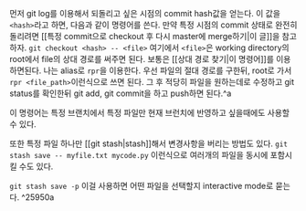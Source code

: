먼저 git log를 이용해서 되돌리고 싶은 시점의 commit hash값을 얻는다. 이 값을 `<hash>`라고 하면,
다음과 같이 명령어를 쓴다. 만약 특정 시점의 commit 상태로 완전히 돌리려면 [[특정 commit으로 checkout 후 다시 master에 merge하기|이 글]]을 참고하자.
`git checkout <hash> -- <file>`
여기에서 `<file>`은 working directory의 root에서 file의 상대 경로를 써주면 된다.
보통은 [[상대 경로 찾기|이 명령어]]를 이용하면된다. 나는 alias로 `rpr`을 이용한다. 우선 파일의 절대 경로를 구한뒤, root로 가서 `rpr <file_path>`이런식으로 쓰면 된다.
그 후 적당히 파일을 원하는데로 수정하고 git status를 확인한뒤 git add, git commit을 하고 push하면 된다.^a

이 명령어는 특정 브랜치에서 특정 파일만 현재 브런치에 반영하고 싶을때에도 사용할 수 있다.

또한 특정 파일 하나만 [[git stash|stash]]해서 변경사항을 버리는 방법도 있다.
`git stash save -- myfile.txt mycode.py`
이런식으로 여러개의 파일을 동시에 포함시킬 수도 있다.

`git stash save -p` 
이걸 사용하면 어떤 파일을 선택할지 interactive mode로 묻는다. ^25950a